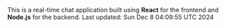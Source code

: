 This is a real-time chat application built using **React** for the frontend and **Node.js** for the backend.
Last updated: Sun Dec  8 04:09:55 UTC 2024
